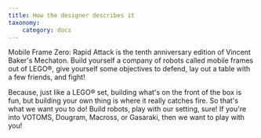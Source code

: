 ```yaml
---
title: How the designer describes it
taxonomy:
    category: docs
---
```


Mobile Frame Zero: Rapid Attack is the
tenth anniversary edition of Vincent
Baker's Mechaton. Build yourself a company
of robots called mobile frames out
of LEGO®, give yourself some objectives
to defend, lay out a table with a few
friends, and fight!

Because, just like a LEGO® set, building
what's on the front of the box is fun, but
building your own thing is where it really
catches fire. So that's what we want you
to do! Build robots, play with our setting,
sure! If you're into VOTOMS, Dougram,
Macross, or Gasaraki, then we
want to play with you!
